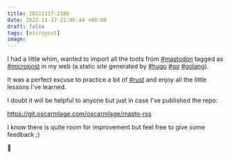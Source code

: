 ```yaml
---
title: 20221117-2106
date: 2022-11-17 21:06:44 +00:00
draft: false
tags: [micropost]
image:
---
```


<p>I had a little whim, wanted to import all the toots from <a href="https://mastodon.bofhers.es/tags/mastodon" class="mention hashtag" rel="tag">#<span>mastodon</span></a> tagged as <a href="https://mastodon.bofhers.es/tags/micropost" class="mention hashtag" rel="tag">#<span>micropost</span></a> in my web (a static site generated by <a href="https://mastodon.bofhers.es/tags/hugo" class="mention hashtag" rel="tag">#<span>hugo</span></a> <a href="https://mastodon.bofhers.es/tags/go" class="mention hashtag" rel="tag">#<span>go</span></a> <a href="https://mastodon.bofhers.es/tags/golang" class="mention hashtag" rel="tag">#<span>golang</span></a>).</p><p>It was a perfect excuse to practice a bit of <a href="https://mastodon.bofhers.es/tags/rust" class="mention hashtag" rel="tag">#<span>rust</span></a> and enjoy all the little lessons I&#39;ve learned.</p><p>I doubt it will be helpful to anyone but just in case I&#39;ve published the repo:</p><p><a href="https://git.oscarmlage.com/oscarmlage/masto-rss" target="_blank" rel="nofollow noopener noreferrer"><span class="invisible">https://</span><span class="ellipsis">git.oscarmlage.com/oscarmlage/</span><span class="invisible">masto-rss</span></a></p><p>I know there is quite room for improvement but feel free to give some feedback ;)</p><p>🦀</p>


